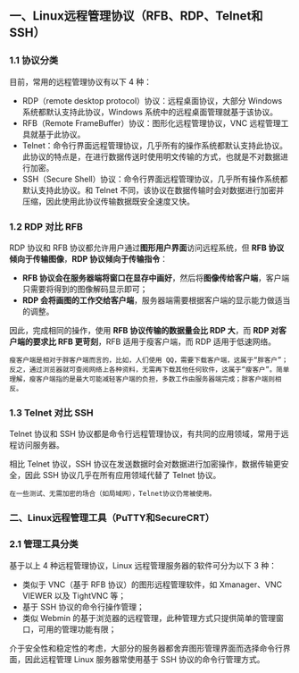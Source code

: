 ## 一、Linux远程管理协议（RFB、RDP、Telnet和SSH）

### 1.1 协议分类

目前，常用的远程管理协议有以下 4 种：

- RDP（remote desktop protocol）协议：远程桌面协议，大部分 Windows 系统都默认支持此协议，Windows 系统中的远程桌面管理就基于该协议。
- RFB（Remote FrameBuffer）协议：图形化远程管理协议，VNC 远程管理工具就基于此协议。
- Telnet：命令行界面远程管理协议，几乎所有的操作系统都默认支持此协议。此协议的特点是，在进行数据传送时使用明文传输的方式，也就是不对数据进行加密。
- SSH（Secure Shell）协议：命令行界面远程管理协议，几乎所有操作系统都默认支持此协议。和 Telnet 不同，该协议在数据传输时会对数据进行加密并压缩，因此使用此协议传输数据既安全速度又快。

### 1.2 RDP 对比 RFB

RDP 协议和 RFB 协议都允许用户通过**图形用户界面**访问远程系统，但 **RFB 协议倾向于传输图像**，**RDP 协议倾向于传输指令**：

- **RFB 协议会在服务器端将窗口在显存中画好**，然后将**图像传给客户端**，客户端只需要将得到的图像解码显示即可；
- **RDP 会将画图的工作交给客户端**，服务器端需要根据客户端的显示能力做适当的调整。


 因此，完成相同的操作，使用 **RFB 协议传输的数据量会比 RDP 大**，而 **RDP 对客户端的要求比 RFB 更苛刻**，RFB 适用于瘦客户端，而 RDP 适用于低速网络。

```
瘦客户端是相对于胖客户端而言的，比如，人们使用 QQ，需要下载客户端，这属于“胖客户”；反之，通过浏览器就可查阅网络上各种资料，无需再下载其他任何软件，这属于“瘦客户”。简单理解，瘦客户端指的是最大可能减轻客户端的负担，多数工作由服务器端完成；胖客户端则相反。
```

### 1.3 Telnet 对比 SSH

Telnet 协议和 SSH 协议都是命令行远程管理协议，有共同的应用领域，常用于远程访问服务器。

 相比 Telnet 协议，SSH 协议在发送数据时会对数据进行加密操作，数据传输更安全，因此 SSH 协议几乎在所有应用领域代替了 Telnet 协议。

```
在一些测试、无需加密的场合（如局域网），Telnet协议仍常被使用。
```

### 二、Linux远程管理工具（PuTTY和SecureCRT）

### 2.1 管理工具分类

基于以上 4 种远程管理协议，Linux 远程管理服务器的软件可分为以下 3 种：

- 类似于 VNC（基于 RFB 协议）的图形远程管理软件，如 Xmanager、VNC VIEWER 以及 TightVNC 等；
- 基于 SSH 协议的命令行操作管理；
- 类似 Webmin 的基于浏览器的远程管理，此种管理方式只提供简单的管理窗口，可用的管理功能有限；


介于安全性和稳定性的考虑，大部分的服务器都舍弃图形管理界面而选择命令行界面，因此远程管理 Linux 服务器常使用基于 SSH 协议的命令行管理方式。